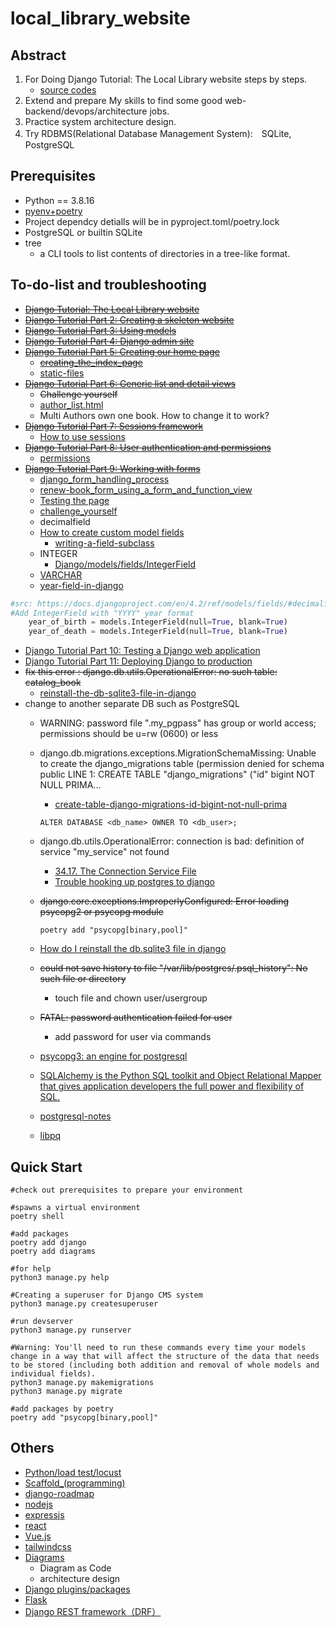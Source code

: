 # local_library_website

## Abstract

1. For Doing Django Tutorial: The Local Library website steps by steps.
    * [source codes](https://github.com/mdn/django-locallibrary-tutorial/tree/main)
2. Extend and prepare My skills to find some good web-backend/devops/architecture jobs.
3. Practice system architecture design.
4. Try RDBMS(Relational Database Management System):　SQLite, PostgreSQL



## Prerequisites

* Python == 3.8.16
* [pyenv+poetry](https://github.com/hong539/setup_dev_environment/blob/main/programing_languages/python/python.md)
* Project dependcy detialls will be in pyproject.toml/poetry.lock
* PostgreSQL or builtin SQLite
* tree
    * a CLI tools to list contents of directories in a tree-like format.

## To-do-list and troubleshooting

* [~~Django Tutorial: The Local Library website~~](https://developer.mozilla.org/en-US/docs/Learn/Server-side/Django/Tutorial_local_library_website)
* [~~Django Tutorial Part 2: Creating a skeleton website~~](https://developer.mozilla.org/en-US/docs/Learn/Server-side/Django/skeleton_website)
* [~~Django Tutorial Part 3: Using models~~](https://developer.mozilla.org/en-US/docs/Learn/Server-side/Django/Models)
* [~~Django Tutorial Part 4: Django admin site~~](https://developer.mozilla.org/en-US/docs/Learn/Server-side/Django/Admin_site)
* [~~Django Tutorial Part 5: Creating our home page~~](https://developer.mozilla.org/en-US/docs/Learn/Server-side/Django/Home_page)
    * [~~creating_the_index_page~~](https://developer.mozilla.org/en-US/docs/Learn/Server-side/Django/Home_page#creating_the_index_page)
    * [static-files](https://docs.djangoproject.com/en/4.2/howto/static-files/)
* [~~Django Tutorial Part 6: Generic list and detail views~~](https://developer.mozilla.org/en-US/docs/Learn/Server-side/Django/Generic_views)
    * ~~Challenge yourself~~
    * [author_list.html](https://github.com/mdn/django-locallibrary-tutorial/blob/main/catalog/templates/catalog/author_list.html)
    * Multi Authors own one book. How to change it to work?
* [~~Django Tutorial Part 7: Sessions framework~~](https://developer.mozilla.org/en-US/docs/Learn/Server-side/Django/Sessions)
    * [How to use sessions](https://docs.djangoproject.com/en/4.2/topics/http/sessions/)
* [~~Django Tutorial Part 8: User authentication and permissions~~](https://developer.mozilla.org/en-US/docs/Learn/Server-side/Django/Authentication)
    * [permissions](https://developer.mozilla.org/en-US/docs/Learn/Server-side/Django/Authentication#permissions)
* [~~Django Tutorial Part 9: Working with forms~~](https://developer.mozilla.org/en-US/docs/Learn/Server-side/Django/Forms)
    * [django_form_handling_process](https://developer.mozilla.org/en-US/docs/Learn/Server-side/Django/Forms#django_form_handling_process)
    * [renew-book_form_using_a_form_and_function_view](https://developer.mozilla.org/en-US/docs/Learn/Server-side/Django/Forms#renew-book_form_using_a_form_and_function_view)
    * [Testing the page](https://developer.mozilla.org/en-US/docs/Learn/Server-side/Django/Forms#testing_the_page_2)
    * [challenge_yourself](https://developer.mozilla.org/en-US/docs/Learn/Server-side/Django/Forms#challenge_yourself)
    * decimalfield
    * [How to create custom model fields](https://docs.djangoproject.com/en/4.2/howto/custom-model-fields/)
        * [writing-a-field-subclass](https://docs.djangoproject.com/en/4.2/howto/custom-model-fields/#writing-a-field-subclass)
    * INTEGER
        * [Django/models/fields/IntegerField](https://docs.djangoproject.com/en/4.2/ref/models/fields/#integerfield)
    * [VARCHAR](https://docs.aws.amazon.com/redshift/latest/dg/r_Character_types.html#r_Character_types-varchar-or-character-varying)
    * [year-field-in-django](https://stackoverflow.com/questions/49051017/year-field-in-django)

```Python
#src: https://docs.djangoproject.com/en/4.2/ref/models/fields/#decimalfield
#Add IntegerField with "YYYY" year format
    year_of_birth = models.IntegerField(null=True, blank=True)
    year_of_death = models.IntegerField(null=True, blank=True)
```
* [Django Tutorial Part 10: Testing a Django web application](https://developer.mozilla.org/en-US/docs/Learn/Server-side/Django/Testing)
* [Django Tutorial Part 11: Deploying Django to production](https://developer.mozilla.org/en-US/docs/Learn/Server-side/Django/Deployment)
* ~~fix this error : django.db.utils.OperationalError: no such table: catalog_book~~
    * [reinstall-the-db-sqlite3-file-in-django](https://stackoverflow.com/questions/64808378/how-do-i-reinstall-the-db-sqlite3-file-in-django)
* change to another separate DB such as PostgreSQL
    * WARNING: password file ".my_pgpass" has group or world access; permissions should be u=rw (0600) or less
    * django.db.migrations.exceptions.MigrationSchemaMissing: Unable to create the django_migrations table (permission denied for schema public
LINE 1: CREATE TABLE "django_migrations" ("id" bigint NOT NULL PRIMA...
        
        * [create-table-django-migrations-id-bigint-not-null-prima](https://stackoverflow.com/questions/74217259/create-table-django-migrations-id-bigint-not-null-prima)
        ```shell      
        ALTER DATABASE <db_name> OWNER TO <db_user>;
        ```
    
    * django.db.utils.OperationalError: connection is bad: definition of service "my_service" not found
        * [34.17. The Connection Service File](https://www.postgresql.org/docs/15/libpq-pgservice.html)
        * [Trouble hooking up postgres to django](https://stackoverflow.com/questions/71337173/django-4-connection-to-postgresql-using-passfile-fe-sendauth-no-password-supp)
    * ~~django.core.exceptions.ImproperlyConfigured: Error loading psycopg2 or psycopg module~~
        ```shell
        poetry add "psycopg[binary,pool]"
        ```
    * [How do I reinstall the db.sqlite3 file in django](https://stackoverflow.com/questions/64808378/how-do-i-reinstall-the-db-sqlite3-file-in-django)
    * ~~could not save history to file "/var/lib/postgres/.psql_history": No such file or directory~~
        * touch file and chown user/usergroup
    * ~~FATAL:  password authentication failed for user~~
        * add password for user via commands
    * [psycopg3: an engine for postgresql](https://www.psycopg.org/psycopg3/docs/basic/install.html#supported-systems)
    * [SQLAlchemy is the Python SQL toolkit and Object Relational Mapper that gives application developers the full power and flexibility of SQL.](https://www.sqlalchemy.org/)
    * [postgresql-notes](https://docs.djangoproject.com/en/4.2/ref/databases/#postgresql-notes)    
    * [libpq](https://www.postgresql.org/docs/current/libpq.html)

## Quick Start

```shell
#check out prerequisites to prepare your environment

#spawns a virtual environment
poetry shell

#add packages
poetry add django
poetry add diagrams

#for help
python3 manage.py help

#Creating a superuser for Django CMS system
python3 manage.py createsuperuser

#run devserver
python3 manage.py runserver

#Warning: You'll need to run these commands every time your models change in a way that will affect the structure of the data that needs to be stored (including both addition and removal of whole models and individual fields).
python3 manage.py makemigrations
python3 manage.py migrate

#add packages by poetry
poetry add "psycopg[binary,pool]"
```

## Others

* [Python/load test/locust](https://docs.locust.io/en/stable/quickstart.html)
* [Scaffold_(programming)](https://en.wikipedia.org/wiki/Scaffold_(programming))
* [django-roadmap](https://github.com/HHHMHA/django-roadmap)
* [nodejs](https://nodejs.org/en)
* [expressjs](https://expressjs.com/)
* [react](https://react.dev/)
* [Vue.js](https://vuejs.org/)
* [tailwindcss](https://tailwindcss.com/)
* [Diagrams](https://diagrams.mingrammer.com/)
    * Diagram as Code
    * architecture design
* [Django plugins/packages](https://djangopackages.org/)
* [Flask](https://flask.palletsprojects.com/en/2.3.x/)
* [Django REST framework（DRF）](https://www.django-rest-framework.org/)